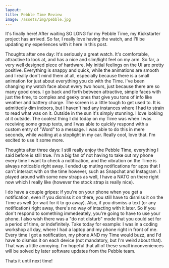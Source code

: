 ```yaml
---
layout: 
title: Pebble Time Review
image: /assets/img/pebble.jpg
---
```


It's finally here! After waiting SO LONG for my Pebble Time, my Kickstarter project has arrived. So far, I really love having the watch, and I'll be updating my experiences with it here in this post.

Thoughts after one day: It's seriously a great watch. It's comfortable, attractive to look at, and has a nice and slim/light feel on my arm. So far, a very well designed piece of hardware. My initial feelings on the UI are pretty positive. Everything is snappy and quick, while the animations are smooth and I really don't mind them at all, especially because there is a small animation for just about everything you do with the Time. I've been changing my watch face about every two hours, just because there are so many good ones. I go back and forth between attractive, simple faces with just the time, to complex and geeky ones that give you tons of info like weather and battery charge. The screen is a little tough to get used to. It is admittedly dim indoors, but I haven't had any instances where I had to strain to read what was on it. Outside in the sun it's simply stunning. I love looking at it outside. The coolest thing I did today on my Time was when I was receiving some group texts, and I was able to quickly respond with a custom entry of "Word" to a message. I was able to do this in mere seconds, while waiting at a stoplight in my car. Really cool, love that. I'm excited to use it some more.

Thoughts after three days: I still really enjoy the Pebble Time, everything I said before is still true. I'm a big fan of not having to take out my phone every time I want to check a notification, and the vibration on the Time is always noticable right away. I ended up muting notifications for apps that I can't interact with on the time however, such as Snapchat and Instagram. I played around with some new straps as well, I have a NATO on there right now which I really like (however the stock strap is really nice).

I do have a couple gripes: if you're on your phone when you get a notification, even if you dismiss it on there, you still have to dismiss it on the Time as well (or wait for it to go away). Also, if you dismiss a text (or any notification) right away, there's no way of intacting with it later. So if you don't respond to something immedeately, you're going to have to use your phone. I also wish there was a "do not disturb" mode that you could set for a period of time, or indefinitely. Take today for example: I was in a coding workshop all day, where I had a laptop and my phone right in front of me. Every time I got a notification, my phone AND my Time would buzz, and I'd have to dismiss it on each device (not mandatory, but I'm weird about that). That was a little annoying. I'm hopeful that all of these small inconveniences will be solved by later software updates from the Pebble team.

Thats it until next time!